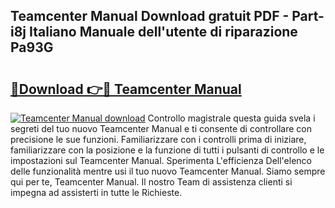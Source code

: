 ## Teamcenter Manual Download gratuit PDF - Part-i8j Italiano Manuale dell'utente di riparazione Pa93G

# <h2><a href="http://dfgn1b.blite.top/?on=Teamcenter+Manual">🔗Download 👉🔴 Teamcenter Manual</a></h2>

[![Teamcenter Manual download](https://i.imgur.com/lujVjoI.png)](http://dfgn1b.blite.top/?on=Teamcenter+Manual)
Controllo magistrale questa guida svela i segreti del tuo nuovo Teamcenter Manual e ti consente di controllare con precisione le sue funzioni. Familiarizzare con i controlli prima di iniziare, familiarizzare con la posizione e la funzione di tutti i pulsanti di controllo e le impostazioni sul Teamcenter Manual. Sperimenta L'efficienza Dell'elenco delle funzionalità mentre usi il tuo nuovo Teamcenter Manual. Siamo sempre qui per te, Teamcenter Manual. Il nostro Team di assistenza clienti si impegna ad assisterti in tutte le Richieste.
